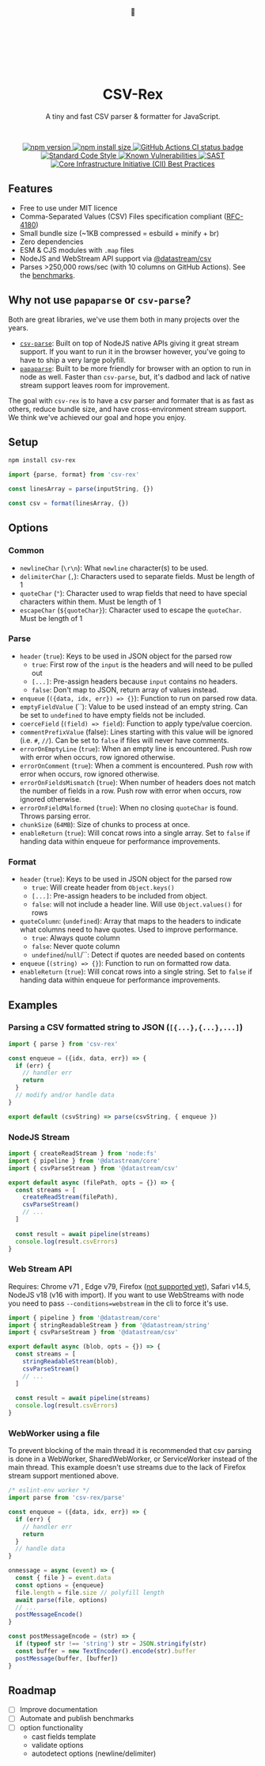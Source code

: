 <div align="center">
<br/><br/><br/><br/><br/><br/><br/>
🦖
<br/><br/><br/><br/><br/><br/><br/>
<h1>CSV-Rex</h1>
<p>A tiny and fast CSV parser & formatter for JavaScript.</p>
<br />
<p>
  <a href="https://www.npmjs.com/package/csv-rex?activeTab=versions">
    <img src="https://badge.fury.io/js/csv-rex.svg" alt="npm version" style="max-width:100%;">
  </a>
  <a href="https://packagephobia.com/result?p=csv-rex">
    <img src="https://packagephobia.com/badge?p=csv-rex" alt="npm install size" style="max-width:100%;">
  </a>
  <a href="https://github.com/willfarrell/csv-rex/actions/workflows/tests.yml">
    <img src="https://github.com/willfarrell/csv-rex/actions/workflows/tests.yml/badge.svg?branch=main&event=push" alt="GitHub Actions CI status badge" style="max-width:100%;">
  </a>
  <br/>
   <a href="https://standardjs.com/">
    <img src="https://img.shields.io/badge/code_style-standard-brightgreen.svg" alt="Standard Code Style"  style="max-width:100%;">
  </a>
  <a href="https://snyk.io/test/github/willfarrell/csv-rex">
    <img src="https://snyk.io/test/github/willfarrell/csv-rex/badge.svg" alt="Known Vulnerabilities" data-canonical-src="https://snyk.io/test/github/willfarrell/csv-rex" style="max-width:100%;">
  </a>
  <a href="https://github.com/willfarrell/csv-rex/actions/workflows/sast.yml">
    <img src="https://github.com/willfarrell/csv-rex/actions/workflows/sast.yml/badge.svg?branch=main&event=push" alt="SAST" style="max-width:100%;">
  </a>
  <a href="https://bestpractices.coreinfrastructure.org/projects/6208">
    <img src="https://bestpractices.coreinfrastructure.org/projects/6208/badge" alt="Core Infrastructure Initiative (CII) Best Practices"  style="max-width:100%;">
  </a>
</p>
</div>


## Features
- Free to use under MIT licence
- Comma-Separated Values (CSV) Files specification compliant ([RFC-4180](https://tools.ietf.org/html/rfc4180))
- Small bundle size (~1KB compressed = esbuild + minify + br)
- Zero dependencies
- ESM & CJS modules with `.map` files
- NodeJS and WebStream API support via [@datastream/csv](https://github.com/willfarrell/datastream)
- Parses >250,000 rows/sec (with 10 columns on GitHub Actions). See the [benchmarks](https://github.com/willfarrell/csv-benchmarks).

## Why not use `papaparse` or `csv-parse`?
Both are great libraries, we've use them both in many projects over the years. 

- [`csv-parse`](https://csv.js.org/parse/): Built on top of NodeJS native APIs giving it great stream support. If you want to run it in the browser however, you've going to have to ship a very large polyfill.
- [`papaparse`](https://www.papaparse.com/): Built to be more friendly for browser with an option to run in node as well. Faster than `csv-parse`, but, it's dadbod and lack of native stream support leaves room for improvement.

The goal with `csv-rex` is to have a csv parser and formater that is as fast as others, reduce bundle size, and have cross-environment stream support. We think we've achieved our goal and hope you enjoy.

## Setup

```bash
npm install csv-rex
```


```javascript
import {parse, format} from 'csv-rex'

const linesArray = parse(inputString, {})

const csv = format(linesArray, {})
```

## Options

### Common
- `newlineChar` (`\r\n`): What `newline` character(s) to be used.
- `delimiterChar` (`,`): Characters used to separate fields. Must be length of 1
- `quoteChar` (`"`): Character used to wrap fields that need to have special characters within them. Must be length of 1
- `escapeChar` (`${quoteChar}`): Character used to escape the `quoteChar`. Must be length of 1

### Parse
- `header` (`true`): Keys to be used in JSON object for the parsed row
  - `true`: First row of the `input` is the headers and will need to be pulled out
  - `[...]`: Pre-assign headers because `input` contains no headers.
  - `false`: Don't map to JSON, return array of values instead.
- `enqueue` (`({data, idx, err}) => {}`): Function to run on parsed row data.
- `emptyFieldValue` (``): Value to be used instead of an empty string. Can be set to `undefined` to have empty fields not be included.
- `coerceField` (`(field) => field`): Function to apply type/value coercion.
- `commentPrefixValue` (false): Lines starting with this value will be ignored (i.e. `#`, `//`). Can be set to `false` if files will never have comments.
- `errorOnEmptyLine` (`true`): When an empty line is encountered. Push row with error when occurs, row ignored otherwise.
- `errorOnComment` (`true`): When a comment is encountered. Push row with error when occurs, row ignored otherwise.
- `errorOnFieldsMismatch` (`true`): When number of headers does not match the number of fields in a row. Push row with error when occurs, row ignored otherwise.
- `errorOnFieldMalformed` (`true`): When no closing `quoteChar` is found. Throws parsing error.
- `chunkSize` (`64MB`): Size of chunks to process at once.
- `enableReturn` (`true`): Will concat rows into a single array. Set to `false` if handing data within enqueue for performance improvements.

### Format
- `header` (`true`): Keys to be used in JSON object for the parsed row
  - `true`: Will create header from `Object.keys()`
  - `[...]`: Pre-assign headers to be included from object.
  - `false`: will not include a header line. Will use `Object.values()` for rows
- `quoteColumn`: (`undefined`): Array that maps to the headers to indicate what columns need to have quotes. Used to improve performance.
  - `true`: Always quote column
  - `false`: Never quote column
  - `undefined`/`null`/``: Detect if quotes are needed based on contents 
- `enqueue` (`(string) => {}`): Function to run on formatted row data.
- `enableReturn` (`true`): Will concat rows into a single string. Set to `false` if handing data within enqueue for performance improvements.


## Examples
### Parsing a CSV formatted string to JSON (`[{...},{...},...]`)
```javascript
import { parse } from 'csv-rex'

const enqueue = ({idx, data, err}) => {
  if (err) {
    // handler err
    return
  }
  // modify and/or handle data
}

export default (csvString) => parse(csvString, { enqueue })
```

### NodeJS Stream
```javascript
import { createReadStream } from 'node:fs'
import { pipeline } from '@datastream/core'
import { csvParseStream } from '@datastream/csv'

export default async (filePath, opts = {}) => {
  const streams = [
    createReadStream(filePath),
    csvParseStream()
    // ...
  ]
  
  const result = await pipeline(streams)
  console.log(result.csvErrors)
}
```

### Web Stream API
Requires: Chrome v71 , Edge v79, Firefox ([not supported yet](https://bugzilla.mozilla.org/show_bug.cgi?id=1493537)), Safari v14.5, NodeJS v18 (v16 with import). If you want to use WebStreams with node you need to pass `--conditions=webstream` in the cli to force it's use.

```javascript
import { pipeline } from '@datastream/core'
import { stringReadableStream } from '@datastream/string'
import { csvParseStream } from '@datastream/csv'

export default async (blob, opts = {}) => {
  const streams = [
    stringReadableStream(blob),
    csvParseStream()
    // ...
  ]
  
  const result = await pipeline(streams)
  console.log(result.csvErrors)
}

```

### WebWorker using a file
To prevent blocking of the main thread it is recommended that csv parsing is done in a WebWorker, SharedWebWorker, or ServiceWorker instead of the main thread. This example doesn't use streams due to the lack of Firefox stream support mentioned above.

```javascript
/* eslint-env worker */
import parse from 'csv-rex/parse'

const enqueue = ({data, idx, err}) => {
  if (err) {
    // handler err
    return
  }
  // handle data
}

onmessage = async (event) => {
  const { file } = event.data
  const options = {enqueue}
  file.length = file.size // polyfill length
  await parse(file, options)
  // ...
  postMessageEncode()
}

const postMessageEncode = (str) => {
  if (typeof str !== 'string') str = JSON.stringify(str)
  const buffer = new TextEncoder().encode(str).buffer
  postMessage(buffer, [buffer])
}
```

## Roadmap
- [ ] Improve documentation
- [ ] Automate and publish benchmarks
- [ ] option functionality
  - cast fields template
  - validate options
  - autodetect options (newline/delimiter)
